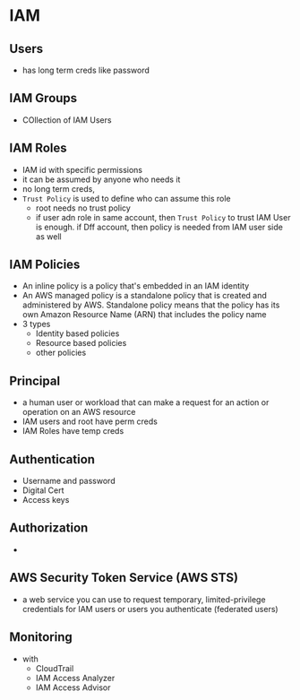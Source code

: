 # IAM


## Users

* has long term creds like password

## IAM Groups

* COllection of IAM Users

## IAM Roles

* IAM id with specific permissions
* it can be assumed by anyone who needs it
* no long term creds, 
* `Trust Policy` is used to define who can assume this role
    * root needs no trust policy
    * if user adn role in same account, then `Trust Policy` to trust IAM User is enough. if Dff account, then policy is needed from IAM user side as well


## IAM Policies

* An inline policy is a policy that's embedded in an IAM identity
* An AWS managed policy is a standalone policy that is created and administered by AWS. Standalone policy means that the policy has its own Amazon Resource Name (ARN) that includes the policy name
* 3 types
    * Identity based policies
    * Resource based policies
    * other policies


## Principal

* a human user or workload that can make a request for an action or operation on an AWS resource
* IAM users and root have perm creds
* IAM Roles have temp creds


## Authentication

* Username and password
* Digital Cert
* Access keys


## Authorization

* 


## AWS Security Token Service (AWS STS)

* a web service you can use to request temporary, limited-privilege credentials for IAM users or users you authenticate (federated users)


## Monitoring

* with
    * CloudTrail
    * IAM Access Analyzer
    * IAM Access Advisor
